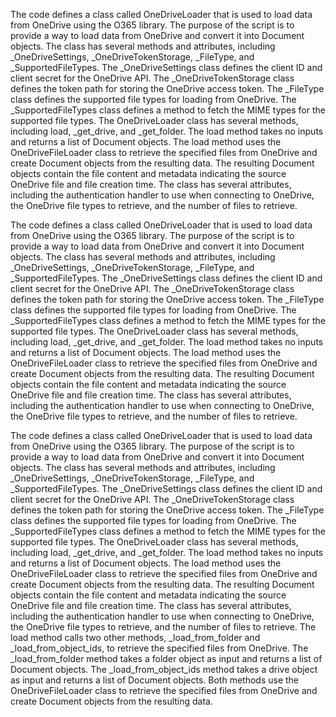 The code defines a class called OneDriveLoader that is used to load data from OneDrive using the O365 library. The purpose of the script is to provide a way to load data from OneDrive and convert it into Document objects. The class has several methods and attributes, including _OneDriveSettings, _OneDriveTokenStorage, _FileType, and _SupportedFileTypes. The _OneDriveSettings class defines the client ID and client secret for the OneDrive API. The _OneDriveTokenStorage class defines the token path for storing the OneDrive access token. The _FileType class defines the supported file types for loading from OneDrive. The _SupportedFileTypes class defines a method to fetch the MIME types for the supported file types. The OneDriveLoader class has several methods, including load, _get_drive, and _get_folder. The load method takes no inputs and returns a list of Document objects. The load method uses the OneDriveFileLoader class to retrieve the specified files from OneDrive and create Document objects from the resulting data. The resulting Document objects contain the file content and metadata indicating the source OneDrive file and file creation time. The class has several attributes, including the authentication handler to use when connecting to OneDrive, the OneDrive file types to retrieve, and the number of files to retrieve.

The code defines a class called OneDriveLoader that is used to load data from OneDrive using the O365 library. The purpose of the script is to provide a way to load data from OneDrive and convert it into Document objects. The class has several methods and attributes, including _OneDriveSettings, _OneDriveTokenStorage, _FileType, and _SupportedFileTypes. The _OneDriveSettings class defines the client ID and client secret for the OneDrive API. The _OneDriveTokenStorage class defines the token path for storing the OneDrive access token. The _FileType class defines the supported file types for loading from OneDrive. The _SupportedFileTypes class defines a method to fetch the MIME types for the supported file types. The OneDriveLoader class has several methods, including load, _get_drive, and _get_folder. The load method takes no inputs and returns a list of Document objects. The load method uses the OneDriveFileLoader class to retrieve the specified files from OneDrive and create Document objects from the resulting data. The resulting Document objects contain the file content and metadata indicating the source OneDrive file and file creation time. The class has several attributes, including the authentication handler to use when connecting to OneDrive, the OneDrive file types to retrieve, and the number of files to retrieve.

The code defines a class called OneDriveLoader that is used to load data from OneDrive using the O365 library. The purpose of the script is to provide a way to load data from OneDrive and convert it into Document objects. The class has several methods and attributes, including _OneDriveSettings, _OneDriveTokenStorage, _FileType, and _SupportedFileTypes. The _OneDriveSettings class defines the client ID and client secret for the OneDrive API. The _OneDriveTokenStorage class defines the token path for storing the OneDrive access token. The _FileType class defines the supported file types for loading from OneDrive. The _SupportedFileTypes class defines a method to fetch the MIME types for the supported file types. The OneDriveLoader class has several methods, including load, _get_drive, and _get_folder. The load method takes no inputs and returns a list of Document objects. The load method uses the OneDriveFileLoader class to retrieve the specified files from OneDrive and create Document objects from the resulting data. The resulting Document objects contain the file content and metadata indicating the source OneDrive file and file creation time. The class has several attributes, including the authentication handler to use when connecting to OneDrive, the OneDrive file types to retrieve, and the number of files to retrieve. The load method calls two other methods, _load_from_folder and _load_from_object_ids, to retrieve the specified files from OneDrive. The _load_from_folder method takes a folder object as input and returns a list of Document objects. The _load_from_object_ids method takes a drive object as input and returns a list of Document objects. Both methods use the OneDriveFileLoader class to retrieve the specified files from OneDrive and create Document objects from the resulting data.

